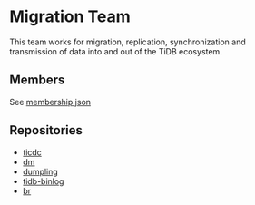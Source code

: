 # Migration Team

This team works for migration, replication, synchronization and transmission of data into and out of the TiDB ecosystem.

## Members

See [membership.json](membership.json)

## Repositories

* [ticdc](https://github.com/pingcap/ticdc)
* [dm](https://github.com/pingcap/dm)
* [dumpling](https://github.com/pingcap/dumpling)
* [tidb-binlog](https://github.com/pingcap/tidb-binlog)
* [br](https://github.com/pingcap/br)
